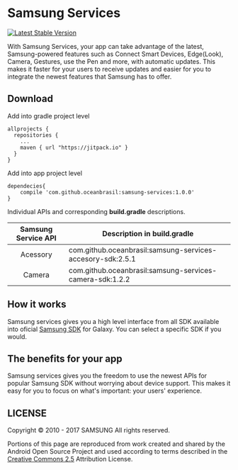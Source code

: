 # Samsung Services

[![Latest Stable Version](https://img.shields.io/badge/version-1.0.0-green.svg)](http://developer.samsung.com/galaxy/accessory)

With Samsung Services, your app can take advantage of the latest, Samsung-powered features such as Connect Smart Devices, Edge(Look), Camera, Gestures, use the Pen and more, with automatic updates. This makes it faster for your users to receive updates and easier for you to integrate the newest features that Samsung has to offer.

## Download


Add into gradle project level

``` Gradle
allprojects {
  repositories {
    ...
    maven { url "https://jitpack.io" }
  }
}
```

Add into app project level

``` Gradle
dependecies{
    compile 'com.github.oceanbrasil:samsung-services:1.0.0'
}
```

Individual APIs and corresponding __build.gradle__ descriptions.

| Samsung Service API | Description in build.gradle  | 
|:-----:|---|
| Acessory  | com.github.oceanbrasil:samsung-services-accesory-sdk:2.5.1 |
| Camera    | com.github.oceanbrasil:samsung-services-camera-sdk:1.2.2  |

## How it works

Samsung services gives you a high level interface from all SDK available into oficial [Samsung SDK](http://developer.samsung.com/galaxy/sdks) for Galaxy. You can select a specific SDK if you would.

## The benefits for your app

Samsung services gives you the freedom to use the newest APIs for popular Samsung SDK without worrying about device support. This makes it easy for you to focus on what's important: your users' experience.

## LICENSE

Copyright © 2010 - 2017 SAMSUNG All rights reserved.

Portions of this page are reproduced from work created and shared by the Android Open Source Project and used according to terms described in the [Creative Commons 2.5](https://creativecommons.org/licenses/by/2.5/) Attribution License.
